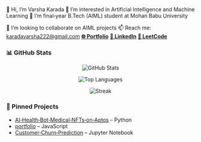 


  <div align="left">
 👋 Hi, I’m Varsha Karada
 👀 I’m interested in Artificial Intelligence and Machine Learning
 🌱 I’m final‑year B.Tech (AIML) student at Mohan Babu University</p>
 💞️ I’m looking to collaborate on AIML projects
 📫 Reach me: <a href="mailto:karadavarsha222@gmail.com">karadavarsha222@gmail.com</a>
 <a href="https://portfolio-mgvm.vercel.app/"><strong>🌐 Portfolio</strong></a>
 <a href="https://www.linkedin.com/in/varsha-karada"><strong>👤 LinkedIn</strong></a>
 <a href="https://leetcode.com/u/KPavani9/"><strong>🎯 LeetCode</strong></a>    
 </div>
  



### 📊 GitHub Stats 
<p align="center">
<!-- [![GitHub stats](https://github-readme-stats.vercel.app/api?username=VARSHA-442&show_icons=true&theme=radical)](https://github.com/anuraghazra/github-readme-stats)   -->
<img src="https://github-readme-stats.vercel.app/api?username=VARSHA-442&show_icons=true&theme=radical" alt="GitHub Stats"/>
</p>


<p align="center">
<!-- [![Top languages](https://github-readme-stats.vercel.app/api/top-langs/?username=VARSHA-442&layout=compact&theme=radical)](https://github.com/anuraghazra/github-readme-stats)  -->
<img src="https://github-readme-stats.vercel.app/api/top-langs/?username=VARSHA-442&layout=compact&theme=radical" alt="Top Languages"/>


</p>


<p align="center">
<!-- ![GitHub Streak](https://github-readme-streak-stats.herokuapp.com/?user=VARSHA-442&theme=radical)    -->
<img src="https://github-readme-streak-stats.herokuapp.com/?user=VARSHA-442&theme=radical" alt="Streak"/>
</p>



### 📌 Pinned Projects
- [AI‑Health‑Bot‑Medical‑NFTs‑on‑Aptos](https://github.com/Venu-16/AI-Health-Bot-Medical-NFTs-on-Aptos) – Python
- [portfolio](https://github.com/VARSHA-442/portfolio) – JavaScript
- [Customer‑Churn‑Prediction](https://github.com/VARSHA-442/Churn) – Jupyter Notebook




